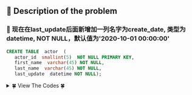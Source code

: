 ## &#128044; Description of the problem


### &#127800; 现在在last_update后面新增加一列名字为create_date, 类型为datetime, NOT NULL，默认值为'2020-10-01 00:00:00'


```sql
CREATE TABLE  actor  (
   actor_id  smallint(5)  NOT NULL PRIMARY KEY,
   first_name  varchar(45) NOT NULL,
   last_name  varchar(45) NOT NULL,
   last_update  datetime NOT NULL);
```

<details>
<summary>&#127808; View The Codes &#127808;</summary>
  
```sql
alter table actor 
add column create_date datetime not null 
default '2020-10-01 00:00:00'    
after last_update;
```
</details>